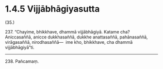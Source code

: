 

# 1.4.5 Vijjābhāgiyasutta




(35.)

237\. “Chayime, bhikkhave, dhammā vijjābhāgiyā. Katame cha? Aniccasaññā, anicce dukkhasaññā, dukkhe anattasaññā, pahānasaññā, virāgasaññā, nirodhasaññā—  ime kho, bhikkhave, cha dhammā vijjābhāgiyā”ti.

---

238\. Pañcamaṃ.





